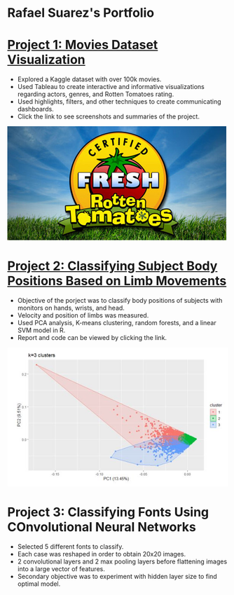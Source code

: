 # Rafael Suarez's Portfolio

# [Project 1: Movies Dataset Visualization](https://github.com/rafasuarez24/movies_project/blob/main/movie_project_summary.pdf)
* Explored a Kaggle dataset with over 100k movies.
* Used Tableau to create interactive and informative visualizations regarding actors, genres, and Rotten Tomatoes rating.
* Used highlights, filters, and other techniques to create communicating dashboards.
* Click the link to see screenshots and summaries of the project.

![](/images/certified-fresh-rotten-tomatoes-tomatometer.jpg)

# [Project 2: Classifying Subject Body Positions Based on Limb Movements](https://github.com/rafasuarez24/position_classification/blob/main/Final_Suarez_Raphael.pdf)
* Objective of the porject was to classify body positions of subjects with monitors on hands, wrists, and head.
* Velocity and position of limbs was measured.
* Used PCA analysis, K-means clustering, random forests, and a linear SVM model in R.
* Report and code can be viewed by clicking the link.

![](/images/clusters.JPG)

# Project 3: Classifying Fonts Using COnvolutional Neural Networks
* Selected 5 different fonts to classify.
* Each case was reshaped in order to obtain 20x20 images.
* 2 convolutional layers and 2 max pooling layers before flattening images into a large vector of features.
* Secondary objective was to experiment with hidden layer size to find optimal model.

